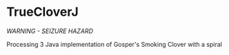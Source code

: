 # TrueCloverJ

*WARNING - SEIZURE HAZARD*

Processing 3 Java implementation of Gosper's Smoking Clover with a spiral
